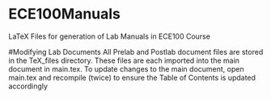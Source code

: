 # ECE100Manuals
LaTeX Files for generation of Lab Manuals in ECE100 Course

#Modifying Lab Documents
All Prelab and Postlab document files are stored in the TeX\_files directory. These files are each imported into the main document in main.tex. To update changes to the main document, open main.tex and recompile (twice) to ensure the Table of Contents is updated accordingly
